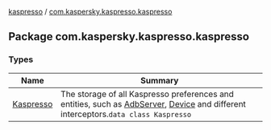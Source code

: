 [kaspresso](../index.md) / [com.kaspersky.kaspresso.kaspresso](./index.md)

## Package com.kaspersky.kaspresso.kaspresso

### Types

| Name | Summary |
|---|---|
| [Kaspresso](-kaspresso/index.md) | The storage of all Kaspresso preferences and entities, such as [AdbServer](../com.kaspersky.kaspresso.device.server/-adb-server/index.md), [Device](../com.kaspersky.kaspresso.device/-device/index.md) and different interceptors.`data class Kaspresso` |
